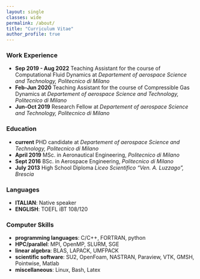 ```yaml
---
layout: single
classes: wide
permalink: /about/
title: "Curriculum Vitae"
author_profile: true
---
```

### Work Experience
- **Sep 2019 - Aug 2022** Teaching Assistant for the course of Computational Fluid Dynamics at *Departement of aerospace Science and Technology, Politecnico di Milano*
- **Feb-Jun 2020** Teaching Assistant for the course of Compressible Gas Dynamics at *Departement of aerospace Science and Technology, Politecnico di Milano*
- **Jun-Oct 2019** Research Fellow at *Departement of aerospace Science and Technology, Politecnico di Milano*

### Education
- **current** PHD candidate at *Departement of aerospace Science and Technology, Politecnico di Milano*
- **April 2019** MSc. in Aeronautical Engineering, *Politecnico di Milano*
- **Sept 2016** BSc. in Aerospace Engineering, *Politecnico di Milano*
- **July 2013** High School Diploma *Liceo Scientifico “Ven. A. Luzzago”, Brescia*

### Languages
- **ITALIAN**: Native speaker
- **ENGLISH**: TOEFL iBT 108/120

### Computer Skills
- **programming languages**: C/C++, FORTRAN, python
- **HPC/parallel**: MPI, OpenMP, SLURM, SGE
- **linear algebra**: BLAS, LAPACK, UMFPACK
- **scientific software**: SU2, OpenFoam, NASTRAN, Paraview, VTK, GMSH, Pointwise, Matlab
- **miscellaneous**: Linux, Bash, Latex

